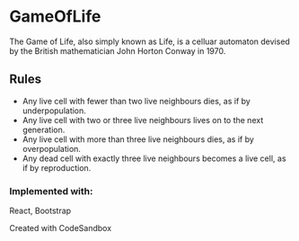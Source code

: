 # GameOfLife
The Game of Life, also simply known as Life, is a celluar automaton 
devised by the British mathematician John Horton Conway in 1970.

## Rules
- Any live cell with fewer than two live neighbours dies, as if by underpopulation.
- Any live cell with two or three live neighbours lives on to the next generation.
- Any live cell with more than three live neighbours dies, as if by overpopulation.
- Any dead cell with exactly three live neighbours becomes a live cell, as if by reproduction.

### Implemented with:

React, Bootstrap


Created with CodeSandbox
